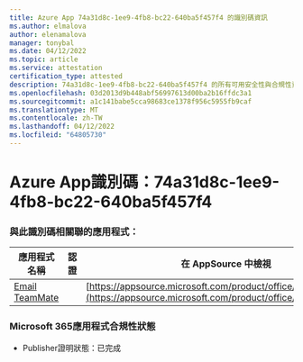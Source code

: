 ```yaml
---
title: Azure App 74a31d8c-1ee9-4fb8-bc22-640ba5f457f4 的識別碼資訊
ms.author: elmalova
author: elenamalova
manager: tonybal
ms.date: 04/12/2022
ms.topic: article
ms.service: attestation
certification_type: attested
description: 74a31d8c-1ee9-4fb8-bc22-640ba5f457f4 的所有可用安全性與合規性資訊。
ms.openlocfilehash: 03d2013d9b448abf56997613d00ba2b16ffdc3a1
ms.sourcegitcommit: a1c141babe5cca98683ce1378f956c5955fb9caf
ms.translationtype: MT
ms.contentlocale: zh-TW
ms.lasthandoff: 04/12/2022
ms.locfileid: "64805730"
---
```

# <a name="azure-app-id-74a31d8c-1ee9-4fb8-bc22-640ba5f457f4"></a>Azure App識別碼：74a31d8c-1ee9-4fb8-bc22-640ba5f457f4


### <a name="apps-associated-with-this-id"></a>與此識別碼相關聯的應用程式：
| **應用程式名稱** | **認證** | **在 AppSource 中檢視** |
|--------------|---------------|-----------------------|
| [Email TeamMate](../forward/WA200002338.md) |  | [https://appsource.microsoft.com/product/office/WA200002338](https://appsource.microsoft.com/product/office/WA200002338) |

### <a name="microsoft-365-app-compliance-status"></a>Microsoft 365應用程式合規性狀態
- Publisher證明狀態：已完成
